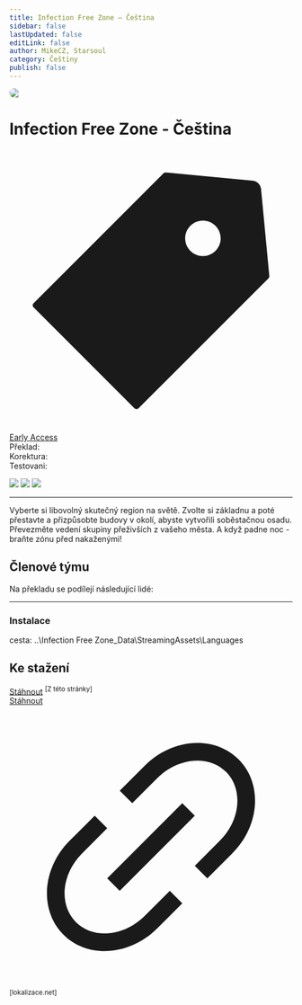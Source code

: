```yaml
---
title: Infection Free Zone – Čeština
sidebar: false
lastUpdated: false
editLink: false
author: MikeCZ, Starsoul
category: Češtiny
publish: false
---
```

<script setup lang="ts">
const people = {
  lead: [
    { name: "MikeCZ", role: "Vedení projektu, Překlad"}
  ],
  l10n: [
    { name: "Starsoul", role: "Překlad", url: "https://lokalizace.net/tym/starsoul" },
    { name: "Starsoul", role: "Korektura", url:"https://lokalizace.net/tym/starsoul" },
  ]
};
</script>

<div style="border-radius: 16px; overflow: hidden; margin-bottom: 16px;">
  <img src="https://shared.cloudflare.steamstatic.com/store_item_assets/steam/apps/1465460/library_hero.jpg?t=1644920770">
</div>

# Infection Free Zone - Čeština 
<div class="page-tag-info" aria-label="Tag🏷" data-balloon-pos="up">
<svg xmlns="http://www.w3.org/2000/svg" class="icon tag-icon" viewBox="0 0 1024 1024" fill="currentColor" aria-label="tag icon" name="tag"><path d="M939.902 458.563L910.17 144.567c-1.507-16.272-14.465-29.13-30.737-30.737L565.438 84.098h-.402c-3.215 0-5.726 1.005-7.634 2.913l-470.39 470.39a10.004 10.004 0 000 14.164l365.423 365.424c1.909 1.908 4.42 2.913 7.132 2.913s5.223-1.005 7.132-2.913l470.39-470.39c2.01-2.11 3.014-5.023 2.813-8.036zm-240.067-72.121c-35.458 0-64.286-28.828-64.286-64.286s28.828-64.285 64.286-64.285 64.286 28.828 64.286 64.285-28.829 64.286-64.286 64.286z"></path></svg>
<div style="max-width: 600px" class="tag-custom page-tag-item">
<a href="" class="yellow">
<el-tag type="warning" effect="light">Early Access</el-tag>
</a></div></div> 

<div class="stavpr prog-custom" style="display: flex; align-items: center; column-gap: 12px">
  <div class="infopr">Překlad:</div>
  <div class="progpr" style="flex: 1"><el-progress :percentage="100" :stroke-width="18" :text-inside="true" status="success" striped /></div>
</div>
<div class="stavpr prog-custom" style="display: flex; align-items: center; column-gap: 12px">
  <div class="infopr">Korektura:</div>
  <div class="progpr" style="flex: 1"><el-progress :percentage="100" :stroke-width="18" :text-inside="true" status="warning" striped /></div>
</div>
<div class="stavpr prog-custom" style="display: flex; align-items: center; column-gap: 12px">
  <div class="infopr">Testovani:</div>
  <div class="progpr" style="flex: 1"><el-progress :percentage="100" :stroke-width="18" :text-inside="true" status="primary" striped /></div>
</div>

![](https://img.shields.io/badge/herní%20klient-Steam-grey?style=for-the-badge) 
![](https://img.shields.io/badge/verze%20hry-aktuální-grey?style=for-the-badge) 
![](https://img.shields.io/badge/verze%20překladu-0.24.11.21_0-grey?style=for-the-badge)

------------
Vyberte si libovolný skutečný region na světě. Zvolte si základnu a poté přestavte a přizpůsobte budovy v okolí, abyste vytvořili soběstačnou osadu. Převezměte vedení skupiny přeživších z vašeho města. A když padne noc - braňte zónu před nakaženými!

## Členové týmu

Na překladu se podílejí následující lidé:

<PTeamMembers :members="people.lead" />

<PTeamMembers :members="people.l10n" />

<PTeamMembers :members="people.support" />

<PTeamMembers :members="people.partners" />

<hr>

### Instalace
cesta: ..\Infection Free Zone_Data\StreamingAssets\Languages <br />

## Ke stažení
<a href="https://www.dropbox.com/scl/fi/3mdvc1jdeqy25625qzs1s/Infection-Free-Zone-e-tina.rar?rlkey=xtw23oflo72tpmt9btffh9im3&st=dzpev8do&dl=1" target="_blank">Stáhnout</a> <sup>[Z této stránky]</sup> <br>
<a href="https://lokalizace.net/cestina-do/infection-free-zone" target="_blank">Stáhnout</a> <svg data-v-57c44b19="" xmlns="http://www.w3.org/2000/svg" viewBox="0 0 1024 1024" class="icon"><path data-v-57c44b19="" fill="currentColor" d="M715.648 625.152 670.4 579.904l90.496-90.56c75.008-74.944 85.12-186.368 22.656-248.896-62.528-62.464-173.952-52.352-248.96 22.656L444.16 353.6l-45.248-45.248 90.496-90.496c100.032-99.968 251.968-110.08 339.456-22.656 87.488 87.488 77.312 239.424-22.656 339.456l-90.496 90.496zm-90.496 90.496-90.496 90.496C434.624 906.112 282.688 916.224 195.2 828.8c-87.488-87.488-77.312-239.424 22.656-339.456l90.496-90.496 45.248 45.248-90.496 90.56c-75.008 74.944-85.12 186.368-22.656 248.896 62.528 62.464 173.952 52.352 248.96-22.656l90.496-90.496zm0-362.048 45.248 45.248L398.848 670.4 353.6 625.152z"></path></svg> <sup>[lokalizace.net]</sup> <br> <!--1. listopad 2024-->

<el-divider />













